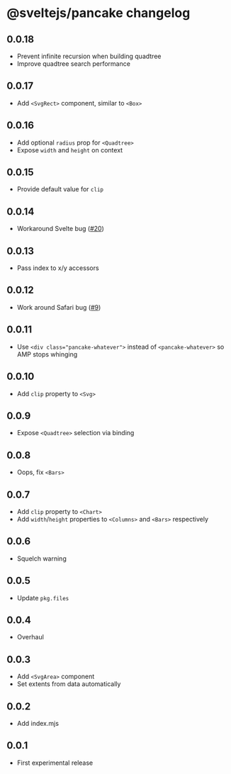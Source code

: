 # @sveltejs/pancake changelog

## 0.0.18

* Prevent infinite recursion when building quadtree
* Improve quadtree search performance

## 0.0.17

* Add `<SvgRect>` component, similar to `<Box>`

## 0.0.16

* Add optional `radius` prop for `<Quadtree>`
* Expose `width` and `height` on context

## 0.0.15

* Provide default value for `clip`

## 0.0.14

* Workaround Svelte bug ([#20](https://github.com/Rich-Harris/pancake/pull/20))

## 0.0.13

* Pass index to x/y accessors

## 0.0.12

* Work around Safari bug ([#9](https://github.com/Rich-Harris/pancake/issues/9))

## 0.0.11

* Use `<div class="pancake-whatever">` instead of `<pancake-whatever>` so AMP stops whinging

## 0.0.10

* Add `clip` property to `<Svg>`

## 0.0.9

* Expose `<Quadtree>` selection via binding

## 0.0.8

* Oops, fix `<Bars>`

## 0.0.7

* Add `clip` property to `<Chart>`
* Add `width`/`height` properties to `<Columns>` and `<Bars>` respectively

## 0.0.6

* Squelch warning

## 0.0.5

* Update `pkg.files`

## 0.0.4

* Overhaul

## 0.0.3

* Add `<SvgArea>` component
* Set extents from data automatically

## 0.0.2

* Add index.mjs

## 0.0.1

* First experimental release